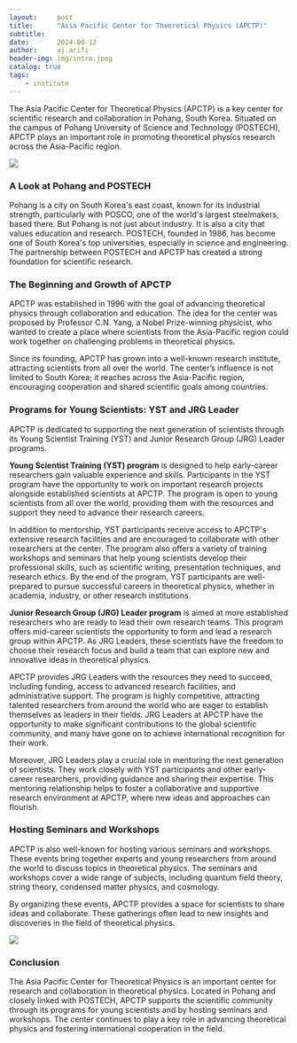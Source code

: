 ```yaml
---
layout:     post
title:      "Asia Pacific Center for Theoretical Physics (APCTP)"
subtitle:   
date:       2024-08-12
author:     aj.arifi
header-img: img/intro.jpeg
catalog: true
tags:
    - institute
---
```



The Asia Pacific Center for Theoretical Physics (APCTP) is a key center for scientific research and collaboration in Pohang, South Korea. 
Situated on the campus of Pohang University of Science and Technology (POSTECH), 
APCTP plays an important role in promoting theoretical physics research across the Asia-Pacific region.

![](https://apctp.org/data/upload/program/ws_poster_0001687)

### A Look at Pohang and POSTECH

Pohang is a city on South Korea's east coast, known for its industrial strength, 
particularly with POSCO, one of the world's largest steelmakers, based there. But Pohang is not just about industry. 
It is also a city that values education and research. POSTECH, founded in 1986, has become one of South Korea's top universities, 
especially in science and engineering. The partnership between POSTECH and APCTP has created a strong foundation for scientific research.

### The Beginning and Growth of APCTP

APCTP was established in 1996 with the goal of advancing theoretical physics through collaboration and education. 
The idea for the center was proposed by Professor C.N. Yang, a Nobel Prize-winning physicist, 
who wanted to create a place where scientists from the Asia-Pacific region could work together on challenging problems in theoretical physics.

Since its founding, APCTP has grown into a well-known research institute, attracting scientists from all over the world. 
The center’s influence is not limited to South Korea; it reaches across the Asia-Pacific region, 
encouraging cooperation and shared scientific goals among countries.

### Programs for Young Scientists: YST and JRG Leader

APCTP is dedicated to supporting the next generation of scientists through its 
Young Scientist Training (YST) and Junior Research Group (JRG) Leader programs.

**Young Scientist Training (YST) program** is designed to help early-career researchers gain valuable experience and skills. 
Participants in the YST program have the opportunity to work on important research projects alongside established scientists at APCTP. 
The program is open to young scientists from all over the world, 
providing them with the resources and support they need to advance their research careers.

In addition to mentorship, YST participants receive access to APCTP's extensive research facilities 
and are encouraged to collaborate with other researchers at the center. 
The program also offers a variety of training workshops and seminars that help young scientists develop their professional skills, 
such as scientific writing, presentation techniques, and research ethics. By the end of the program, 
YST participants are well-prepared to pursue successful careers in theoretical physics, whether in academia, industry, or other research institutions.

**Junior Research Group (JRG) Leader program** is aimed at more established researchers who are ready to lead their own research teams. 
This program offers mid-career scientists the opportunity to form and lead a research group within APCTP. 
As JRG Leaders, these scientists have the freedom to choose their research focus and build a team 
that can explore new and innovative ideas in theoretical physics.

APCTP provides JRG Leaders with the resources they need to succeed, including funding, access to advanced research facilities, and administrative support. 
The program is highly competitive, attracting talented researchers from around the world who are eager to establish themselves as leaders in their fields. 
JRG Leaders at APCTP have the opportunity to make significant contributions to the global scientific community, 
and many have gone on to achieve international recognition for their work.

Moreover, JRG Leaders play a crucial role in mentoring the next generation of scientists. 
They work closely with YST participants and other early-career researchers, providing guidance and sharing their expertise. 
This mentoring relationship helps to foster a collaborative and supportive research environment at APCTP, where new ideas and approaches can flourish.

### Hosting Seminars and Workshops

APCTP is also well-known for hosting various seminars and workshops. 
These events bring together experts and young researchers from around the world to discuss topics in theoretical physics. 
The seminars and workshops cover a wide range of subjects, including quantum field theory, string theory, condensed matter physics, and cosmology.

By organizing these events, APCTP provides a space for scientists to share ideas and collaborate. 
These gatherings often lead to new insights and discoveries in the field of theoretical physics.

![](https://www.apctp.org/theme/d/html/image/n/activities/%ED%95%99%EC%88%A0%ED%99%9C%EB%8F%99.jpg)

### Conclusion

The Asia Pacific Center for Theoretical Physics is an important center for research and collaboration in theoretical physics. 
Located in Pohang and closely linked with POSTECH, APCTP supports the scientific community through its programs for young scientists 
and by hosting seminars and workshops. The center continues to play a key role in advancing theoretical physics and fostering international cooperation in the field.

